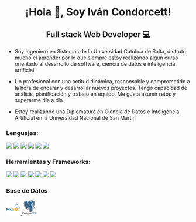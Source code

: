 <div id="header" aling="center">
  <h1 align="center">¡Hola 👋, Soy Iván Condorcett! </h1>
  <h2 align="center">Full stack Web Developer <g-emoji class="g-emoji" alias="computer" fallback-src="https://github.githubassets.com/images/icons/emoji/unicode/1f4bb.png">💻</g-emoji></h2>  
</div>

<ul dir="auto">
<li>
<p dir="auto">Soy Ingeniero en Sistemas de la Universidad Catolica de Salta, disfruto mucho el aprender por lo que siempre estoy realizando algún curso orientado al desarrollo de software, ciencia de datos e inteligencia artificial.</p>
</li>
<li>
<p dir="auto">Un profesional con una actitud dinámica, responsable y comprometido a la hora de encarar y desarrollar nuevos proyectos. Tengo capacidad de análisis, planificación y trabajo en equipo. Me gusta asumir retos y superarme día a día.</p>
</li>
<li>
<p dir="auto">Estoy realizando una Diplomatura en Ciencia de Datos e Inteligencia Artificial en la Universidad Nacional de San Martin</p>
</li>
</ul>


<h3 align="left" dir="auto">Lenguajes:</h3>  
  
  <p dir="auto">
  <img src="https://img.shields.io/badge/-HTML-yellowgreen"/>
  <img src="https://img.shields.io/badge/-CSS-blue"/>  
  <img src="https://img.shields.io/badge/-JAVASCRIPT-yellow"/>
  <img src="https://img.shields.io/badge/-JAVA -green"/>
  <img src="https://img.shields.io/badge/-PYTHON-purple"/>
  <img src="https://img.shields.io/badge/-PL/SQL-gray"/>   
  </p>
<h3 align="left" dir="auto">Herramientas y Frameworks:</h3> 
<p dir="auto">
  <img src="https://img.shields.io/badge/-Bootstrap-red"/>
  <img src="https://img.shields.io/badge/-Angular-cian"/>  
  <img src="https://img.shields.io/badge/-Heroku-purple"/>
  <img src="https://img.shields.io/badge/-Django -green"/>
  <img src="https://img.shields.io/badge/-Git-brown"/>
  <img src="https://img.shields.io/badge/-GitHub-silver"/>   
  <img src="https://img.shields.io/badge/-Visual Studio Code-blue"/>   
  </p>
  <h3 align="left" dir="auto">Base de Datos</h3> 
  
  <a href="https://www.mysql.com/" rel="nofollow"> <img src="https://raw.githubusercontent.com/devicons/devicon/master/icons/mysql/mysql-original-wordmark.svg" alt="mysql" width="40" height="40" style="max-width: 100%;"> </a>
  <a href="https://www.postgresql.org" rel="nofollow"> <img src="https://raw.githubusercontent.com/devicons/devicon/master/icons/postgresql/postgresql-original-wordmark.svg" alt="postgresql" width="40" height="40" style="max-width: 100%;"></a>
<!--
**icondorcett/icondorcett** is a ✨ _special_ ✨ repository because its `README.md` (this file) appears on your GitHub profile.

Here are some ideas to get you started:

- 🔭 I’m currently working on ...
- 🌱 I’m currently learning ...
- 👯 I’m looking to collaborate on ...
- 🤔 I’m looking for help with ...
- 💬 Ask me about ...
- 📫 How to reach me: ...
- 😄 Pronouns: ...
- ⚡ Fun fact: ...
-->
